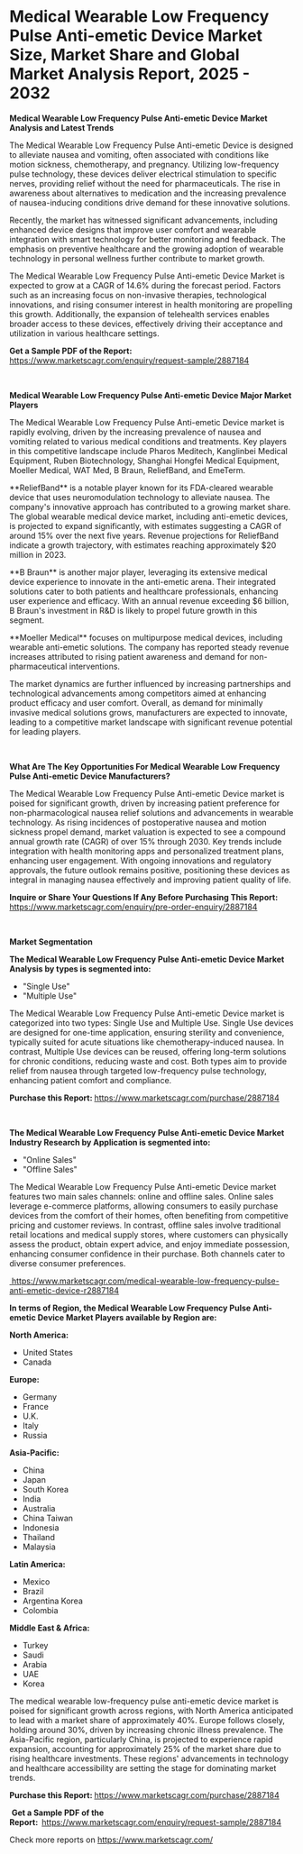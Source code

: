 <p><h1>Medical Wearable Low Frequency Pulse Anti-emetic Device Market Size, Market Share and Global Market Analysis Report, 2025 - 2032</h1></p><p><strong>Medical Wearable Low Frequency Pulse Anti-emetic Device Market Analysis and Latest Trends</strong></p>
<p><p>The Medical Wearable Low Frequency Pulse Anti-emetic Device is designed to alleviate nausea and vomiting, often associated with conditions like motion sickness, chemotherapy, and pregnancy. Utilizing low-frequency pulse technology, these devices deliver electrical stimulation to specific nerves, providing relief without the need for pharmaceuticals. The rise in awareness about alternatives to medication and the increasing prevalence of nausea-inducing conditions drive demand for these innovative solutions.</p><p>Recently, the market has witnessed significant advancements, including enhanced device designs that improve user comfort and wearable integration with smart technology for better monitoring and feedback. The emphasis on preventive healthcare and the growing adoption of wearable technology in personal wellness further contribute to market growth.</p><p>The Medical Wearable Low Frequency Pulse Anti-emetic Device Market is expected to grow at a CAGR of 14.6% during the forecast period. Factors such as an increasing focus on non-invasive therapies, technological innovations, and rising consumer interest in health monitoring are propelling this growth. Additionally, the expansion of telehealth services enables broader access to these devices, effectively driving their acceptance and utilization in various healthcare settings.</p></p>
<p><strong>Get a Sample PDF of the Report:&nbsp;</strong> <a href="https://www.marketscagr.com/enquiry/request-sample/2887184?utm_campaign=2482&utm_medium=2&utm_source=Github&utm_content=ia&utm_term=14032025&utm_id=medical-wearable-low-frequency-pulse-anti-emetic-device">https://www.marketscagr.com/enquiry/request-sample/2887184</a></p>
<p>&nbsp;</p>
<p><strong>Medical Wearable Low Frequency Pulse Anti-emetic Device Major Market Players</strong></p>
<p><p>The Medical Wearable Low Frequency Pulse Anti-emetic Device market is rapidly evolving, driven by the increasing prevalence of nausea and vomiting related to various medical conditions and treatments. Key players in this competitive landscape include Pharos Meditech, Kanglinbei Medical Equipment, Ruben Biotechnology, Shanghai Hongfei Medical Equipment, Moeller Medical, WAT Med, B Braun, ReliefBand, and EmeTerm.</p><p>**ReliefBand** is a notable player known for its FDA-cleared wearable device that uses neuromodulation technology to alleviate nausea. The company's innovative approach has contributed to a growing market share. The global wearable medical device market, including anti-emetic devices, is projected to expand significantly, with estimates suggesting a CAGR of around 15% over the next five years. Revenue projections for ReliefBand indicate a growth trajectory, with estimates reaching approximately $20 million in 2023.</p><p>**B Braun** is another major player, leveraging its extensive medical device experience to innovate in the anti-emetic arena. Their integrated solutions cater to both patients and healthcare professionals, enhancing user experience and efficacy. With an annual revenue exceeding $6 billion, B Braun's investment in R&D is likely to propel future growth in this segment.</p><p>**Moeller Medical** focuses on multipurpose medical devices, including wearable anti-emetic solutions. The company has reported steady revenue increases attributed to rising patient awareness and demand for non-pharmaceutical interventions. </p><p>The market dynamics are further influenced by increasing partnerships and technological advancements among competitors aimed at enhancing product efficacy and user comfort. Overall, as demand for minimally invasive medical solutions grows, manufacturers are expected to innovate, leading to a competitive market landscape with significant revenue potential for leading players.</p></p>
<p>&nbsp;</p>
<p><strong>What Are The Key Opportunities For Medical Wearable Low Frequency Pulse Anti-emetic Device Manufacturers?</strong></p>
<p><p>The Medical Wearable Low Frequency Pulse Anti-emetic Device market is poised for significant growth, driven by increasing patient preference for non-pharmacological nausea relief solutions and advancements in wearable technology. As rising incidences of postoperative nausea and motion sickness propel demand, market valuation is expected to see a compound annual growth rate (CAGR) of over 15% through 2030. Key trends include integration with health monitoring apps and personalized treatment plans, enhancing user engagement. With ongoing innovations and regulatory approvals, the future outlook remains positive, positioning these devices as integral in managing nausea effectively and improving patient quality of life.</p></p>
<p><strong>Inquire or Share Your Questions If Any Before Purchasing This Report:</strong> <a href="https://www.marketscagr.com/enquiry/pre-order-enquiry/2887184?utm_campaign=2482&utm_medium=2&utm_source=Github&utm_content=ia&utm_term=14032025&utm_id=medical-wearable-low-frequency-pulse-anti-emetic-device">https://www.marketscagr.com/enquiry/pre-order-enquiry/2887184</a></p>
<p>&nbsp;</p>
<p><strong>Market Segmentation</strong></p>
<p><strong>The Medical Wearable Low Frequency Pulse Anti-emetic Device Market Analysis by types is segmented into:</strong></p>
<p><ul><li>"Single Use"</li><li>"Multiple Use"</li></ul></p>
<p><p>The Medical Wearable Low Frequency Pulse Anti-emetic Device market is categorized into two types: Single Use and Multiple Use. Single Use devices are designed for one-time application, ensuring sterility and convenience, typically suited for acute situations like chemotherapy-induced nausea. In contrast, Multiple Use devices can be reused, offering long-term solutions for chronic conditions, reducing waste and cost. Both types aim to provide relief from nausea through targeted low-frequency pulse technology, enhancing patient comfort and compliance.</p></p>
<p><strong>Purchase this Report:&nbsp;</strong><a href="https://www.marketscagr.com/purchase/2887184?utm_campaign=2482&utm_medium=2&utm_source=Github&utm_content=ia&utm_term=14032025&utm_id=medical-wearable-low-frequency-pulse-anti-emetic-device">https://www.marketscagr.com/purchase/2887184</a></p>
<p>&nbsp;</p>
<p><strong>The Medical Wearable Low Frequency Pulse Anti-emetic Device Market Industry Research by Application is segmented into:</strong></p>
<p><ul><li>"Online Sales"</li><li>"Offline Sales"</li></ul></p>
<p><p>The Medical Wearable Low Frequency Pulse Anti-emetic Device market features two main sales channels: online and offline sales. Online sales leverage e-commerce platforms, allowing consumers to easily purchase devices from the comfort of their homes, often benefiting from competitive pricing and customer reviews. In contrast, offline sales involve traditional retail locations and medical supply stores, where customers can physically assess the product, obtain expert advice, and enjoy immediate possession, enhancing consumer confidence in their purchase. Both channels cater to diverse consumer preferences.</p></p>
<p><a href="https://www.marketscagr.com/medical-wearable-low-frequency-pulse-anti-emetic-device-r2887184?utm_campaign=2482&utm_medium=2&utm_source=Github&utm_content=ia&utm_term=14032025&utm_id=medical-wearable-low-frequency-pulse-anti-emetic-device">&nbsp;https://www.marketscagr.com/medical-wearable-low-frequency-pulse-anti-emetic-device-r2887184</a></p>
<p><strong>In terms of Region, the Medical Wearable Low Frequency Pulse Anti-emetic Device Market Players available by Region are:</strong></p>
<p>
    <p> <strong> North America: </strong>
        <ul>
            <li>United States</li>
            <li>Canada</li>
        </ul>
        </p> 
    <p> <strong> Europe: </strong>
        <ul>
            <li>Germany</li>
            <li>France</li>
            <li>U.K.</li>
            <li>Italy</li>
            <li>Russia</li>
        </ul>
        </p> 
    <p> <strong> Asia-Pacific: </strong>
        <ul>
            <li>China</li>
            <li>Japan</li>
            <li>South Korea</li>
            <li>India</li>
            <li>Australia</li>
            <li>China Taiwan</li>
            <li>Indonesia</li>
            <li>Thailand</li>
            <li>Malaysia</li>
        </ul>
        </p> 
    <p> <strong> Latin America: </strong>
        <ul>
            <li>Mexico</li>
            <li>Brazil</li>
            <li>Argentina Korea</li>
            <li>Colombia</li>
        </ul>
        </p> 
    <p> <strong> Middle East & Africa: </strong>
        <ul>
            <li>Turkey</li>
            <li>Saudi</li>
            <li>Arabia</li>
            <li>UAE</li>
            <li>Korea</li>
        </ul>
    </p>
    </p>
<p><p>The medical wearable low-frequency pulse anti-emetic device market is poised for significant growth across regions, with North America anticipated to lead with a market share of approximately 40%. Europe follows closely, holding around 30%, driven by increasing chronic illness prevalence. The Asia-Pacific region, particularly China, is projected to experience rapid expansion, accounting for approximately 25% of the market share due to rising healthcare investments. These regions' advancements in technology and healthcare accessibility are setting the stage for dominating market trends.</p></p>
<p><strong>Purchase this Report: </strong><a href="https://www.marketscagr.com/purchase/2887184?utm_campaign=2482&utm_medium=2&utm_source=Github&utm_content=ia&utm_term=14032025&utm_id=medical-wearable-low-frequency-pulse-anti-emetic-device">https://www.marketscagr.com/purchase/2887184</a></p>
<p>&nbsp;<strong>Get a Sample PDF of the Report:&nbsp;&nbsp;</strong><a href="https://www.marketscagr.com/enquiry/request-sample/2887184?utm_campaign=2482&utm_medium=2&utm_source=Github&utm_content=ia&utm_term=14032025&utm_id=medical-wearable-low-frequency-pulse-anti-emetic-device">https://www.marketscagr.com/enquiry/request-sample/2887184</a></p>
<p><strong></strong></p>
<p>Check more reports on <a href="https://www.marketscagr.com/?utm_campaign=2482&utm_medium=2&utm_source=Github&utm_content=ia&utm_term=14032025&utm_id=medical-wearable-low-frequency-pulse-anti-emetic-device">https://www.marketscagr.com/</a></p>